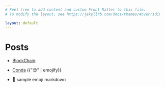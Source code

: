```yaml
---
# Feel free to add content and custom Front Matter to this file.
# To modify the layout, see https://jekyllrb.com/docs/themes/#overriding-theme-defaults

layout: default
---
```

# Posts

- [BlockChain](_posts/2021-04-14-blockchain-bitcoin.md)
- [Conda](_posts/2021-04-17-conda.md)
{{":blush:" | emojify}}

- :tada: sample emoji markdown
